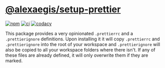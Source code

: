 # [@alexaegis/setup-prettier](https://github.com/AlexAegis/js-tooling/tree/master/packages/setup-prettier)

[![npm](https://img.shields.io/npm/v/@alexaegis/setup-prettier/latest)](https://www.npmjs.com/package/@alexaegis/setup-prettier)
[![ci](https://github.com/AlexAegis/js-tooling/actions/workflows/ci.yml/badge.svg)](https://github.com/AlexAegis/js-tooling/actions/workflows/ci.yml)
[![codacy](https://app.codacy.com/project/badge/Grade/7939332dc9454dc1b0529e720ff902e6)](https://www.codacy.com/gh/AlexAegis/js-tooling/dashboard?utm_source=github.com&utm_medium=referral&utm_content=AlexAegis/js-tooling&utm_campaign=Badge_Grade)

This package provides a very opinionated `.prettierrc` and a `.prettierignore`
definitions. Upon installing it it will copy `.prettierrc` and `.prettierignore`
into the root of your workspace and `.prettierignore` will also be copied to all
your workspace folders where there isn't. If any of these files are already
defined, it will only overwrite them if they are marked.
